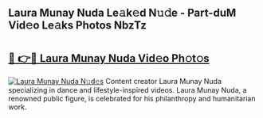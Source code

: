## Laura Munay Nuda Le𝚊k𝚎d N𝚞𝚍e - Part-duM Vid𝚎o Le𝚊ks Photos NbzTz

# <h2><a href="http://fbfdi5.evod.top/?m=Laura+Munay+Nuda">🔗 👉🔴 Laura Munay Nuda Vid𝚎o Ph𝚘t𝚘s</a></h2>

[![Laura Munay Nuda N𝚞d𝚎s](https://i.imgur.com/8V9OHl7.gif)](http://fbfdi5.evod.top/?m=Laura+Munay+Nuda)
Content creator Laura Munay Nuda specializing in dance and lifestyle-inspired videos. Laura Munay Nuda, a renowned public figure, is celebrated for his philanthropy and humanitarian work. 
